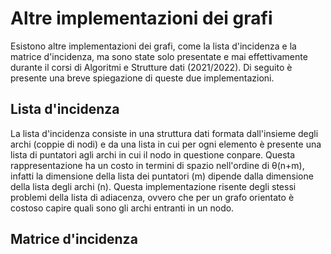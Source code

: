 # Altre implementazioni dei grafi

Esistono altre implementazioni dei grafi, come la lista d'incidenza e la matrice d'incidenza, ma sono state solo presentate
e mai effettivamente durante il corsi di Algoritmi e Strutture dati (2021/2022).
Di seguito è presente una breve spiegazione di queste due implementazioni.

## Lista d'incidenza

La lista d'incidenza consiste in una struttura dati formata dall'insieme degli archi (coppie di nodi) e da una lista in cui
per ogni elemento è presente una lista di puntatori agli archi in cui il nodo in questione conpare.
Questa rappresentazione ha un costo in termini di spazio nell'ordine di θ(n+m), infatti la dimensione della lista dei puntatori (m)
dipende dalla dimensione della lista degli archi (n).
Questa implementazione risente degli stessi problemi della lista di adiacenza, ovvero che per un grafo orientato è costoso
capire quali sono gli archi entranti in un nodo.

## Matrice d'incidenza